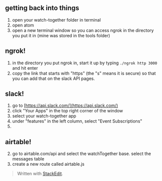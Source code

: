 ## getting back into things
1. open your watch-together folder in terminal
2. open atom
3. open a new terminal window so you can access ngrok in the directory you put it in (mine was stored in the tools folder)

## ngrok!
1. in the directory you put ngrok in, start it up by typing  `./ngrok http 3000` and hit enter
2. copy the link that starts with "https" (the "s" means it is secure) so that you can add that on the slack API pages.

## slack!
1. go to [https://api.slack.com/](https://api.slack.com/)
2. click "Your Apps" in the top right corner of the window
3. select your watch-together app
4. under "features" in the left column, select "Event Subscriptions"
5. 
## airtable!
2. go to airtable.com/api and select the watchTogether base. select the messages table
3. create a new route called airtable.js
> Written with [StackEdit](https://stackedit.io/).
<!--stackedit_data:
eyJoaXN0b3J5IjpbLTEzMzc5MjYyMzQsNzMwOTk4MTE2XX0=
-->